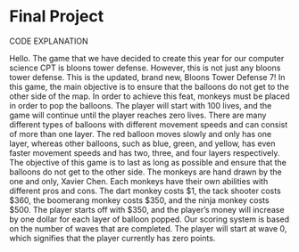 # Final Project

CODE EXPLANATION

Hello. The game that we have decided to create this year for our computer science CPT is bloons tower defense. However, this is not just any bloons tower defense. This is the updated, brand new, Bloons Tower Defense 7! In this game, the main objective is to ensure that the balloons do not get to the other side of the map. In order to achieve this feat, monkeys must be placed in order to pop the balloons. The player will start with 100 lives, and the game will continue until the player reaches zero lives. There are many different types of balloons with different movement speeds and can consist of more than one layer. The red balloon moves slowly and only has one layer, whereas other balloons, such as blue, green, and yellow, has even faster movement speeds and has two, three, and four layers respectively. The objective of this game is to last as long as possible and ensure that the balloons do not get to the other side. The monkeys are hand drawn by the one and only, Xavier Chen. Each monkeys have their own abilities with different pros and cons. The dart monkey costs $1, the tack shooter costs $360, the boomerang monkey costs $350, and the ninja monkey costs $500. The player starts off with $350, and the player’s money will increase by one dollar for each layer of balloon popped. Our scoring system is based on the number of waves that are completed. The player will start at wave 0, which signifies that the player currently has zero points. 


